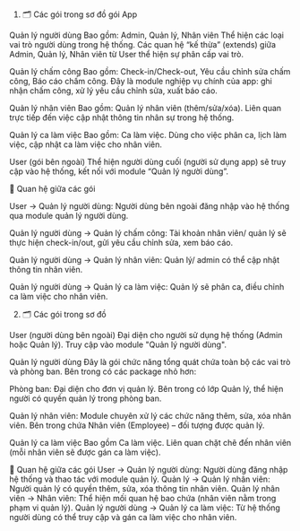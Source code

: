 1. 🗂 Các gói trong sơ đồ gói App

Quản lý người dùng
  Bao gồm: Admin, Quản lý, Nhân viên
  Thể hiện các loại vai trò người dùng trong hệ thống.
  Các quan hệ “kế thừa” (extends) giữa Admin, Quản lý, Nhân viên từ User thể hiện sự phân cấp vai trò.

Quản lý chấm công
  Bao gồm: Check-in/Check-out, Yêu cầu chỉnh sửa chấm công, Báo cáo chấm công.
  Đây là module nghiệp vụ chính của app: ghi nhận chấm công, xử lý yêu cầu chỉnh sửa, xuất báo cáo.

Quản lý nhân viên
  Bao gồm: Quản lý nhân viên (thêm/sửa/xóa).
  Liên quan trực tiếp đến việc cập nhật thông tin nhân sự trong hệ thống.

Quản lý ca làm việc
  Bao gồm: Ca làm việc.
  Dùng cho việc phân ca, lịch làm việc, cập nhật ca làm việc cho nhân viên.

User (gói bên ngoài)
  Thể hiện người dùng cuối (người sử dụng app) sẽ truy cập vào hệ thống, kết nối với module “Quản lý người dùng”.

🔗 Quan hệ giữa các gói

  User → Quản lý người dùng:
  Người dùng bên ngoài đăng nhập vào hệ thống qua module quản lý người dùng.

  Quản lý người dùng → Quản lý chấm công:
  Tài khoản nhân viên/ quản lý sẽ thực hiện check-in/out, gửi yêu cầu chỉnh sửa, xem báo cáo.

  Quản lý người dùng → Quản lý nhân viên:
  Quản lý/ admin có thể cập nhật thông tin nhân viên.

  Quản lý người dùng → Quản lý ca làm việc:
  Quản lý sẽ phân ca, điều chỉnh ca làm việc cho nhân viên.

2. 🗂 Các gói trong sơ đồ

User (người dùng bên ngoài)
  Đại diện cho người sử dụng hệ thống (Admin hoặc Quản lý).
  Truy cập vào module "Quản lý người dùng".

Quản lý người dùng
  Đây là gói chức năng tổng quát chứa toàn bộ các vai trò và phòng ban.
  Bên trong có các package nhỏ hơn:

Phòng ban:
  Đại diện cho đơn vị quản lý.
  Bên trong có lớp Quản lý, thể hiện người có quyền quản lý trong phòng ban.

Quản lý nhân viên:
  Module chuyên xử lý các chức năng thêm, sửa, xóa nhân viên.
  Bên trong chứa Nhân viên (Employee) – đối tượng được quản lý.

Quản lý ca làm việc
  Bao gồm Ca làm việc.
  Liên quan chặt chẽ đến nhân viên (mỗi nhân viên sẽ được gán ca làm việc).

🔗 Quan hệ giữa các gói
  User → Quản lý người dùng: Người dùng đăng nhập hệ thống và thao tác với module quản lý.
  Quản lý → Quản lý nhân viên: Người quản lý có quyền thêm, sửa, xóa thông tin nhân viên.
  Quản lý nhân viên → Nhân viên: Thể hiện mối quan hệ bao chứa (nhân viên nằm trong phạm vi quản lý).
  Quản lý người dùng → Quản lý ca làm việc: Từ hệ thống người dùng có thể truy cập và gán ca làm việc cho nhân viên.
